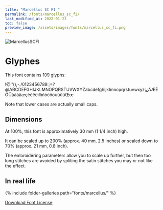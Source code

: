 ```yaml
---
title: "Marcellus SC FI "
permalink: /fonts/marcellus_sc_fi/
last_modified_at: 2022-01-23
toc: false
preview_image: /assets/images/fonts/marcellus_sc_fi.png
---
```

![MarcellusSCFI](/assets/images/fonts/marcellus_sc_fi.png)

# Glyphes

This font contains 109 glyphs:
	
!@'’(),-./0123456789:;=?@ABCDEFGHIJKLMNOPQRSTUVWXYZabcdefghijklmnopqrstuvwxyz¡¿ÄÆÈÖÜàáâäæçèéêëìíîïñòóôöùúûüŒœ

Note that  lower cases are actually small caps.

## Dimensions

At 100%, this font is approximatively 30 mm (1 1/4 inch) high.

It can be scaled up to 200% (approx. 40 mm, 2.5 inches) or scaled down to 70% (approx. 21 mm, 0.8 inch).

The embroidering parameters allow you to scale up further, but then too long stitches are avoided by spliting the satin stitches you may or not like the effect.



## In real life

{% include folder-galleries path="fonts/marcellus/" %}

[Download Font License](https://github.com/inkstitch/inkstitch/tree/main/fonts/marcelusSC_FI/LICENSE)
